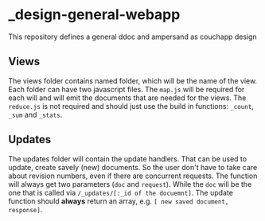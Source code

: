 # _design-general-webapp
This repository defines a general ddoc and ampersand as couchapp design


## Views 

The views folder contains named folder, which will be the name of the view. Each folder can have two javascript files. The `map.js` will be required for each will and will emit the documents that are needed for the views. The `reduce.js` is not required and should just use the build in functions: `_count`, `_sum` and `_stats`.

## Updates

The updates folder will contain the update handlers. That can be used to update, create savely (new) documents. So the user don't have to take care about revision numbers, even if there are concurrent requests. The function will always get two parameters (`doc` and `request`). While the `doc` will be the one that is called via `/_updates/[:_id of the docuemnt]`. The update function should **always** return an array, e.g. `[ new saved document, response]`. 